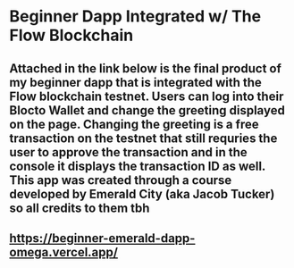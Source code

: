 # Beginner Dapp Integrated w/ The Flow Blockchain

## Attached in the link below is the final product of my beginner dapp that is integrated with the Flow blockchain testnet. Users can log into their Blocto Wallet and change the greeting displayed on the page. Changing the greeting is a free transaction on the testnet that still requries the user to approve the transaction and in the console it displays the transaction ID as well. This app was created through a course developed by Emerald City (aka Jacob Tucker) so all credits to them tbh

## https://beginner-emerald-dapp-omega.vercel.app/
